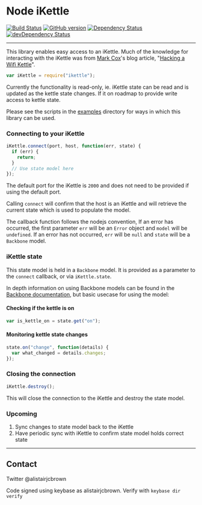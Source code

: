 # Node iKettle

[![Build
Status](https://travis-ci.org/alistairjcbrown/node_ikettle.svg?branch=master)](https://travis-ci.org/alistairjcbrown/node_ikettle)
[![GitHub version](https://badge.fury.io/gh/alistairjcbrown%2Fnode_ikettle.svg)](http://badge.fury.io/gh/alistairjcbrown%2Fnode_ikettle)
[![Dependency Status](https://david-dm.org/alistairjcbrown/node_ikettle.svg?theme=shields.io)](https://david-dm.org/alistairjcbrown/node_ikettle)
[![devDependency Status](https://david-dm.org/alistairjcbrown/node_ikettle/dev-status.svg?theme=shields.io)](https://david-dm.org/alistairjcbrown/node_ikettle#info=devDependencies)

---

This library enables easy access to an iKettle. Much of the knowledge for interacting with the iKettle was from [Mark Cox](https://github.com/iamamoose)'s blog article, "[Hacking a Wifi Kettle](http://www.awe.com/mark/blog/20140223.html)".

```js
var iKettle = require("ikettle");
```

Currently the functionality is read-only, ie. iKettle state can be read and is updated as the kettle state changes. If it on roadmap to provide write access to kettle state.

Please see the scripts in the [examples](examples) directory for ways in which this library can be used.

### Connecting to your iKettle

```js
iKettle.connect(port, host, function(err, state) {
  if (err) {
    return;
  }
  // Use state model here
});
```

The default port for the iKettle is `2000` and does not need to be provided if using the default port.

Calling `connect` will confirm that the host is an iKettle and will retrieve the current state which is used to populate the model.

The callback function follows the nodejs convention, If an error has occurred, the first parameter `err` will be an `Error` object and `model` will be `undefined`. If an error has not occurred, `err` will be `null` and `state` will be a `Backbone` model.


### iKettle state

This state model is held in a `Backbone` model. It is provided as a parameter to the `connect` callback, or via `iKettle.state`.

In depth information on using Backbone models can be found in the [Backbone documentation](http://backbonejs.org/#Model), but basic usecase for using the model:

#### Checking if the kettle is on

```js
var is_kettle_on = state.get("on");
```

#### Monitoring kettle state changes

```js
state.on("change", function(details) {
  var what_changed = details.changes;
});
```


### Closing the connection

```js
iKettle.destroy();
```

This will close the connection to the iKettle and destroy the state model.

### Upcoming

1. Sync changes to state model back to the iKettle
2. Have periodic sync with iKettle to confirm state model holds correct state

---

## Contact

Twitter @alistairjcbrown

Code signed using keybase as alistairjcbrown. Verify with `keybase dir verify`
